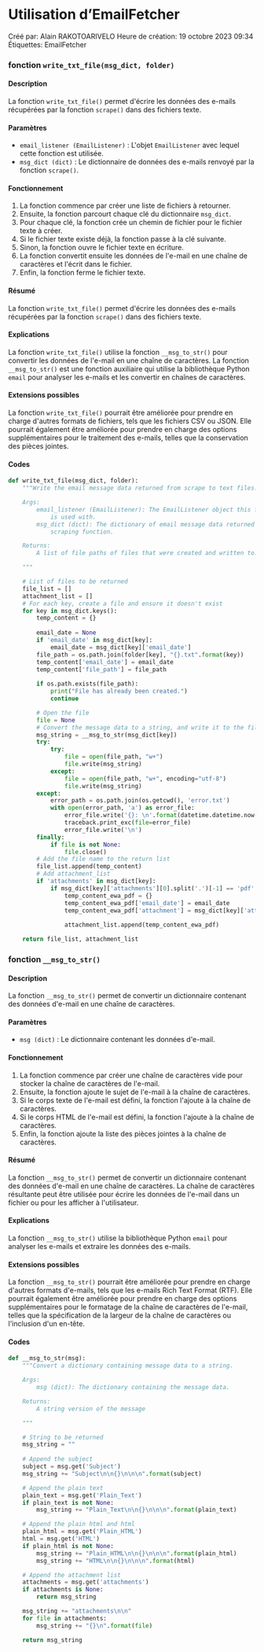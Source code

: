 # Utilisation d’EmailFetcher

Créé par: Alain RAKOTOARIVELO
Heure de création: 19 octobre 2023 09:34
Étiquettes: EmailFetcher

### fonction `write_txt_file(msg_dict, folder)`
#### Description

La fonction `write_txt_file()` permet d'écrire les données des e-mails récupérées par la fonction `scrape()` dans des fichiers texte.

#### Paramètres

* `email_listener (EmailListener)` : L'objet `EmailListener` avec lequel cette fonction est utilisée.
* `msg_dict (dict)` : Le dictionnaire de données des e-mails renvoyé par la fonction `scrape()`.

#### Fonctionnement

1. La fonction commence par créer une liste de fichiers à retourner.
2. Ensuite, la fonction parcourt chaque clé du dictionnaire `msg_dict`.
3. Pour chaque clé, la fonction crée un chemin de fichier pour le fichier texte à créer.
4. Si le fichier texte existe déjà, la fonction passe à la clé suivante.
5. Sinon, la fonction ouvre le fichier texte en écriture.
6. La fonction convertit ensuite les données de l'e-mail en une chaîne de caractères et l'écrit dans le fichier.
7. Enfin, la fonction ferme le fichier texte.

#### Résumé

La fonction `write_txt_file()` permet d'écrire les données des e-mails récupérées par la fonction `scrape()` dans des fichiers texte.

#### Explications

La fonction `write_txt_file()` utilise la fonction `__msg_to_str()` pour convertir les données de l'e-mail en une chaîne de caractères. La fonction `__msg_to_str()` est une fonction auxiliaire qui utilise la bibliothèque Python `email` pour analyser les e-mails et les convertir en chaînes de caractères.

#### Extensions possibles

La fonction `write_txt_file()` pourrait être améliorée pour prendre en charge d'autres formats de fichiers, tels que les fichiers CSV ou JSON. Elle pourrait également être améliorée pour prendre en charge des options supplémentaires pour le traitement des e-mails, telles que la conservation des pièces jointes.

#### Codes
```python
def write_txt_file(msg_dict, folder):
    """Write the email message data returned from scrape to text files.

    Args:
        email_listener (EmailListener): The EmailListener object this function
            is used with.
        msg_dict (dict): The dictionary of email message data returned by the
            scraping function.

    Returns:
        A list of file paths of files that were created and written to.

    """

    # List of files to be returned
    file_list = []
    attachment_list = []
    # For each key, create a file and ensure it doesn't exist
    for key in msg_dict.keys():
        temp_content = {}
        
        email_date = None
        if 'email_date' in msg_dict[key]:
            email_date = msg_dict[key]['email_date']
        file_path = os.path.join(folder[key], "{}.txt".format(key))
        temp_content['email_date'] = email_date
        temp_content['file_path'] = file_path
        
        if os.path.exists(file_path):
            print("File has already been created.")
            continue

        # Open the file
        file = None
        # Convert the message data to a string, and write it to the file
        msg_string = __msg_to_str(msg_dict[key])
        try:
            try:
                file = open(file_path, "w+")
                file.write(msg_string)
            except:
                file = open(file_path, "w+", encoding="utf-8")
                file.write(msg_string)
        except:
            error_path = os.path.join(os.getcwd(), 'error.txt')
            with open(error_path, 'a') as error_file:
                error_file.write('{}: \n'.format(datetime.datetime.now()))
                traceback.print_exc(file=error_file)
                error_file.write('\n')
        finally:
            if file is not None:
                file.close()
        # Add the file name to the return list
        file_list.append(temp_content)
        # Add attachment_list
        if 'attachments' in msg_dict[key]:
            if msg_dict[key]['attachments'][0].split('.')[-1] == 'pdf' :
                temp_content_ewa_pdf = {}
                temp_content_ewa_pdf['email_date'] = email_date
                temp_content_ewa_pdf['attachment'] = msg_dict[key]['attachments']
                
                attachment_list.append(temp_content_ewa_pdf)

    return file_list, attachment_list
```

### fonction `__msg_to_str()`

#### Description

La fonction `__msg_to_str()` permet de convertir un dictionnaire contenant des données d'e-mail en une chaîne de caractères.

#### Paramètres

* `msg (dict)` : Le dictionnaire contenant les données d'e-mail.

#### Fonctionnement

1. La fonction commence par créer une chaîne de caractères vide pour stocker la chaîne de caractères de l'e-mail.
2. Ensuite, la fonction ajoute le sujet de l'e-mail à la chaîne de caractères.
3. Si le corps texte de l'e-mail est défini, la fonction l'ajoute à la chaîne de caractères.
4. Si le corps HTML de l'e-mail est défini, la fonction l'ajoute à la chaîne de caractères.
5. Enfin, la fonction ajoute la liste des pièces jointes à la chaîne de caractères.

#### Résumé

La fonction `__msg_to_str()` permet de convertir un dictionnaire contenant des données d'e-mail en une chaîne de caractères. La chaîne de caractères résultante peut être utilisée pour écrire les données de l'e-mail dans un fichier ou pour les afficher à l'utilisateur.

#### Explications

La fonction `__msg_to_str()` utilise la bibliothèque Python `email` pour analyser les e-mails et extraire les données des e-mails.

#### Extensions possibles

La fonction `__msg_to_str()` pourrait être améliorée pour prendre en charge d'autres formats d'e-mails, tels que les e-mails Rich Text Format (RTF). Elle pourrait également être améliorée pour prendre en charge des options supplémentaires pour le formatage de la chaîne de caractères de l'e-mail, telles que la spécification de la largeur de la chaîne de caractères ou l'inclusion d'un en-tête.

#### Codes 
```python
def __msg_to_str(msg):
    """Convert a dictionary containing message data to a string.

    Args:
        msg (dict): The dictionary containing the message data.

    Returns:
        A string version of the message

    """

    # String to be returned
    msg_string = ""
    
    # Append the subject
    subject = msg.get('Subject')
    msg_string += "Subject\n\n{}\n\n\n".format(subject)

    # Append the plain text
    plain_text = msg.get('Plain_Text')
    if plain_text is not None:
        msg_string += "Plain_Text\n\n{}\n\n\n".format(plain_text)

    # Append the plain html and html
    plain_html = msg.get('Plain_HTML')
    html = msg.get('HTML')
    if plain_html is not None:
        msg_string += "Plain_HTML\n\n{}\n\n\n".format(plain_html)
        msg_string += "HTML\n\n{}\n\n\n".format(html)

    # Append the attachment list
    attachments = msg.get('attachments')
    if attachments is None:
        return msg_string

    msg_string += "attachments\n\n"
    for file in attachments:
        msg_string += "{}\n".format(file)

    return msg_string
```